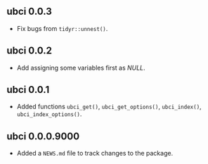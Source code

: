 ## ubci 0.0.3

* Fix bugs from `tidyr::unnest()`.


## ubci 0.0.2

* Add assigning some variables first as *NULL*.

## ubci 0.0.1

* Added functions `ubci_get()`, `ubci_get_options()`, `ubci_index()`, `ubci_index_options()`.

## ubci 0.0.0.9000

* Added a `NEWS.md` file to track changes to the package.
